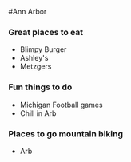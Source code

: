 #Ann Arbor

### Great places to eat
- Blimpy Burger
- Ashley's
- Metzgers

### Fun things to do
- Michigan Football games
- Chill in Arb

### Places to go mountain biking
- Arb
